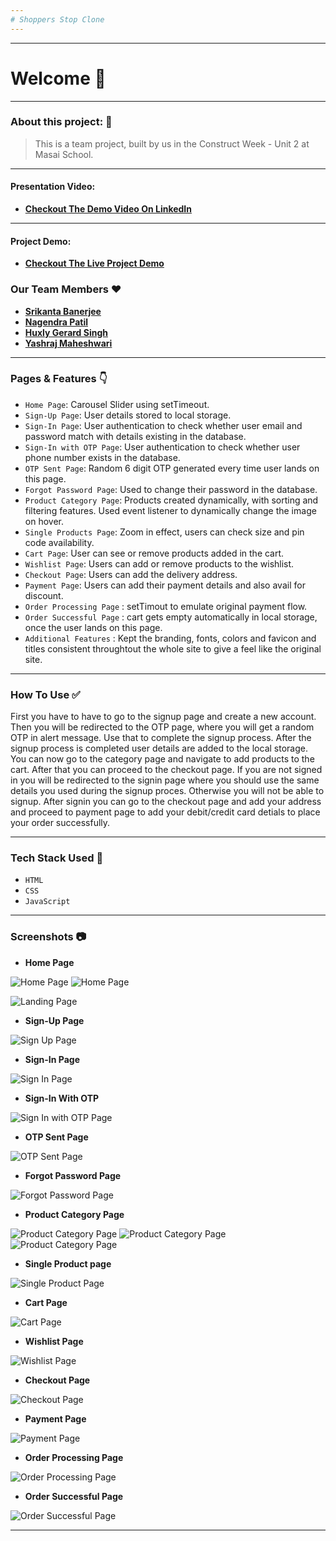 ```yaml
---
# Shoppers Stop Clone
---
```


---
# Welcome :wave:
---

### About this project: :raised_hands:

> This is a team project, built by us in the Construct Week - Unit 2 at Masai School.

---

#### Presentation Video: 
- **[Checkout The Demo Video On LinkedIn](https://www.linkedin.com/feed/update/urn:li:activity:6838016594384449536/)**

---

#### Project Demo: 
- **[Checkout The Live Project Demo](https://thirsty-panini-e2f95a.netlify.app/)**



### Our Team Members :heart:

- **[Srikanta Banerjee](https://github.com/srikanta30)**
- **[Nagendra Patil](https://github.com/NagendraPatil)**
- **[Huxly Gerard Singh](https://github.com/huxly123)**
- **[Yashraj Maheshwari](https://github.com/yashraj-m)**

---

### Pages & Features :point_down:

- `Home Page`: Carousel Slider using setTimeout.
- `Sign-Up Page`: User details stored to local storage.
- `Sign-In Page`: User authentication to check whether user email and password match with details existing in the database.
- `Sign-In with OTP Page`: User authentication to check whether user phone number exists in the database.
- `OTP Sent Page`: Random 6 digit OTP generated every time user lands on this page.
- `Forgot Password Page`: Used to change their password in the database.
- `Product Category Page`: Products created dynamically, with sorting and filtering features. Used event listener to dynamically change the image on hover.
- `Single Products Page`: Zoom in effect, users can check size and pin code availability.
- `Cart Page`: User can see or remove products added in the cart.
- `Wishlist Page`: Users can add or remove products to the wishlist.
- `Checkout Page`: Users can add the delivery address.
- `Payment Page`: Users can add their payment details and also avail for discount.
- `Order Processing Page` : setTimout to emulate original payment flow.
- `Order Successful Page` : cart gets empty automatically in local storage, once the user lands on this page.
- `Additional Features` : Kept the branding, fonts, colors and favicon and titles consistent throughtout the whole site to give a feel like the original site.

---

### How To Use ✅

First you have to have to go to the signup page and create a new account. Then you will be redirected to the OTP page, where you will get a random OTP in alert message. Use that to complete the signup process. After the signup process is completed user details are added to the local storage. You can now go to the category page and navigate to add products to the cart. After that you can proceed to the checkout page. If you are not signed in you will be redirected to the signin page where you should use the same details you used during the signup proces. Otherwise you will not be able to signup. After signin you can go to the checkout page and add your address and proceed to payment page to add your debit/credit card detials to place your order successfully.

---

### Tech Stack Used :wrench:

- `HTML`
- `CSS`
- `JavaScript`

---

### Screenshots :camera:

- **Home Page**

![Home Page](https://github.com/srikanta30/Shoppers-Stop/blob/main/Screenshots/HomePage_1.png?raw=true)
![Home Page](https://github.com/srikanta30/Shoppers-Stop/blob/main/Screenshots/HomePage_2.png?raw=true)

![Landing Page](https://github.com/srikanta30/Shoppers-Stop/blob/main/Screenshots/HomePage_3.png?raw=true)


- **Sign-Up Page**

![Sign Up Page](https://github.com/srikanta30/Shoppers-Stop/blob/main/Screenshots/Signup.png?raw=true)


- **Sign-In Page**

![Sign In Page](https://github.com/srikanta30/Shoppers-Stop/blob/main/Screenshots/Signin.png?raw=true)

- **Sign-In With OTP**

![Sign In with OTP Page](https://github.com/srikanta30/Shoppers-Stop/blob/main/Screenshots/SignIn_withOTP.png?raw=true)

- **OTP Sent Page**

![OTP Sent Page](https://github.com/srikanta30/Shoppers-Stop/blob/main/Screenshots/SignIn_OTPsent.png?raw=true)


- **Forgot Password Page**

![Forgot Password Page](https://github.com/srikanta30/Shoppers-Stop/blob/main/Screenshots/Forgotpassword.png?raw=true)

- **Product Category Page**

![Product Category Page](https://github.com/srikanta30/Shoppers-Stop/blob/main/Screenshots/ProductPage_1.png?raw=true)
![Product Category Page](https://github.com/srikanta30/Shoppers-Stop/blob/main/Screenshots/ProductPage_pricelowtohigh.png?raw=true)
![Product Category Page](https://github.com/srikanta30/Shoppers-Stop/blob/main/Screenshots/ProductPage_refinesearch.png?raw=true)

- **Single Product page**

![Single Product Page](https://github.com/srikanta30/Shoppers-Stop/blob/main/Screenshots/SingleProductPage_1.png?raw=true)

- **Cart Page**

![Cart Page](https://github.com/srikanta30/Shoppers-Stop/blob/main/Screenshots/cart.png?raw=true)

- **Wishlist Page**

![Wishlist Page](https://github.com/srikanta30/Shoppers-Stop/blob/main/Screenshots/wishlist.png?raw=true)

- **Checkout Page**

![Checkout Page](https://github.com/srikanta30/Shoppers-Stop/blob/main/Screenshots/CheckoutPage_1.png?raw=true)

- **Payment Page**

![Payment Page](https://github.com/srikanta30/Shoppers-Stop/blob/main/Screenshots/PaymentPage_couponcodeapplied.png?raw=true)

- **Order Processing Page**

![Order Processing Page](https://github.com/srikanta30/Shoppers-Stop/blob/main/Screenshots/Order_processing.png?raw=true)

- **Order Successful Page**

![Order Successful Page](https://github.com/srikanta30/Shoppers-Stop/blob/main/Screenshots/Order_successful.png?raw=true)


---
